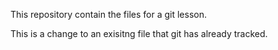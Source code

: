 This repository contain the files for a git lesson.



This is a change to an  exisitng file that git has already tracked.
